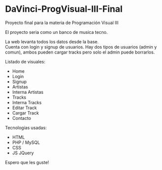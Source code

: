 # DaVinci-ProgVisual-III-Final
Proyecto final para la materia de Programación Visual III

El proyecto seria como un banco de musica tecno.

La web levanta todos los datos desde la base.
<br>
Cuenta con login y signup de usuarios. Hay dos tipos de usuarios (admin y comun), ambos pueden cargar tracks pero solo el admin puede borrarlos.

Listado de visuales:
<ul>
  <li>Home</li>
  <li>Login</li>
  <li>Signup</li>
  <li>Artistas</li>
  <li>Interna Artistas</li>
  <li>Tracks</li>
  <li>Interna Tracks</li>
  <li>Editar Track</li>
  <li>Cargar Track</li>
  <li>Contacto</li>
</ul>

Tecnologias usadas:
<ul>
  <li>HTML</li>
  <li>PHP / MySQL</li>
  <li>CSS</li>
  <li>JS JQuery</li>
</ul>

Espero que les guste!
